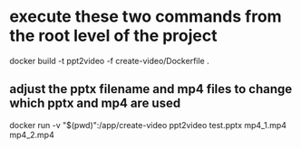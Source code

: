 # execute these two commands from the root level of the project

docker build -t ppt2video -f create-video/Dockerfile .

## adjust the pptx filename and mp4 files to change which pptx and mp4 are used
docker run -v "$(pwd)":/app/create-video ppt2video test.pptx mp4_1.mp4 mp4_2.mp4